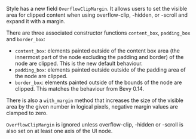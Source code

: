 Style has a new field `OverflowClipMargin`.  It allows users to set the visible area for clipped content when using overflow-clip, -hidden, or -scroll and expand it with a margin.

There are three associated constructor functions `content_box`, `padding_box` and `border_box`:

- `content_box`: elements painted outside of the content box area (the innermost part of the node excluding the padding and border) of the node are clipped. This is the new default behaviour.
- `padding_box`: elements painted outside outside of the padding area of the node are clipped. 
- `border_box`:  elements painted outside of the bounds of the node are clipped. This matches the behaviour from Bevy 0.14.

There is also a `with_margin` method that increases the size of the visible area by the given number in logical pixels, negative margin values are clamped to zero.

`OverflowClipMargin` is ignored unless overflow-clip, -hidden or -scroll is also set on at least one axis of the UI node.
